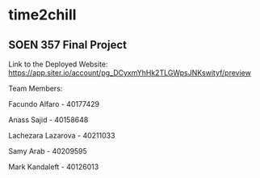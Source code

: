 # time2chill
## SOEN 357 Final Project

Link to the Deployed Website:
https://app.siter.io/account/pg_DCyxmYhHk2TLGWpsJNKswityf/preview

Team Members:

Facundo Alfaro - 40177429

Anass Sajid - 40158648

Lachezara Lazarova - 40211033

Samy Arab - 40209595

Mark Kandaleft - 40126013

